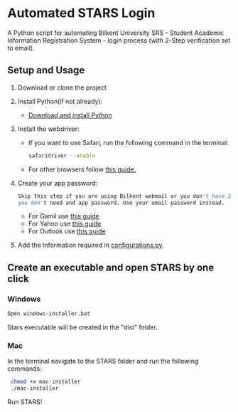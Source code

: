 # Automated STARS Login

A Python script for automating Bilkent University SRS - Student Academic Information Registration System - login process (with 2-Step verification set to email).

## Setup and Usage

1. Download or clone the project

2. Install Python(if not already):           
    - [Download and install Python](https://www.python.org/downloads/)    

3. Install the webdriver:
    - If you want to use Safari, run the following command in the terminal:
        ```sh
        safaridriver --enable
        ```
    - For other browsers follow [this guide.](https://www.selenium.dev/documentation/en/webdriver/driver_requirements/)

4. Create your app password:   
    ```sh
    Skip this step if you are using Bilkent webmail or you don't have 2-step verification turned on for your email, 
    you don't need and app password. Use your email password instead.
    ```    
    - For Gamil use [this guide](https://support.google.com/mail/answer/185833?hl=en-GB)
    - For Yahoo use [this guide](https://help.yahoo.com/kb/generate-third-party-passwords-sln15241.html)
    - For Outlook use [this guide](https://support.microsoft.com/en-us/account-billing/using-app-passwords-with-apps-that-don-t-support-two-step-verification-5896ed9b-4263-e681-128a-a6f2979a7944)    
            
5. Add the information required in [configurations.py](https://github.com/melhamin/STARS/blob/master/configurations.py).    
    
## Create an executable and open STARS by one click
  
### Windows                  
  ```sh
  Open windows-installer.bat 
  ```       
   Stars executable will be created in the "dist" folder.
   
     
### Mac            
   In the terminal navigate to the STARS folder and run the following commands:        
        
  ```sh
   chmod +x mac-installer
   ./mac-installer   
  ```  
     
   Run STARS!

        
     
     
   
    
  
